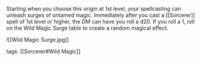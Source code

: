 Starting when you choose this origin at 1st level, your spellcasting can unleash surges of untamed magic. Immediately after you cast a [[Sorcerer]] spell of 1st level or higher, the DM can have you roll a d20. If you roll a 1, roll on the Wild Magic Surge table to create a random magical effect.

![[Wild Magic Surge.jpg]]

tags: [[Sorcerer#Wild Magic]]